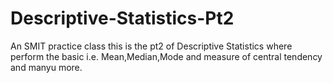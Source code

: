 # Descriptive-Statistics-Pt2
An SMIT practice class this is the pt2 of Descriptive Statistics where perform the basic i.e. Mean,Median,Mode and measure of central tendency and manyu more.
